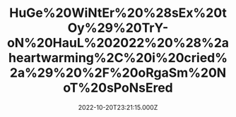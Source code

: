 ---
title: "HuGe%20WiNtEr%20%28sEx%20tOy%29%20TrY-oN%20HauL%202022%20%28%2aheartwarming%2C%20i%20cried%2a%29%20%2F%20oRgaSm%20NoT%20sPoNsEred"
videoSrc: https://f000.backblazeb2.com/file/futureporn/projektmelody-chaturbate-2022-10-20.mp4
videoSrcHash: bafybeibuvti3qi4lt2qkbzmxenvppcgjqlycxt4oiw27jhzttdtplne7t4?filename=projektmelody-chaturbate-20221020T232115Z-source.mp4
video720Hash: 
video480Hash: 
video360Hash: 
video240Hash: bafybeihlmu5n6gcbxsnrlwpojwmxycircvq73xxsmbdkmx2lvksxunuvky?filename=projektmelody-chaturbate-20221020T232115Z-240p.mp4
thinHash: 
thiccHash: bafkreihqu3exj7kzbhsge7mi73qekmbl2smeyqti4acvu3i6e5yts62ewu?filename=20221020T232115Z-thicc.jpg
announceTitle: "This%20AI%20Did%20A%20Sex%20Toy%20Try%20On%20Stream%20And%20You%20Won%27t%20Believe%20What%20Happened%20Next%20%5Bheartwarming%5D"
announceUrl: https://twitter.com/ProjektMelody/status/1583236936445353985
date: 2022-10-20T23:21:15.000Z
note: Countless network buffering interruptions during this stream. Assuming it was on CB end because chat and Mel acknowledged the issue. This VOD is the concatenated result of what I recorded.
video240TmpFilePath: 
tmpFilePath: /root/projektmelody-chaturbate-2022-10-20.mp4
layout: layouts/vod.njk
tags:
  - squirting
  - toy
  - lovense-lush
  - fantasy-for-her-suction
  - crave-vesper-necklace
  - womanizer-duo
  - twitching
  - licking
  - unboxing
  - suction
  - review
  - orgasm
  - tongue
  - vibrator
  - cum-eating
  - pussy-milking
  - torture
  - rope
  - restraint
  - bondage
  - chains
  - dildo
  - deep-breathing
---